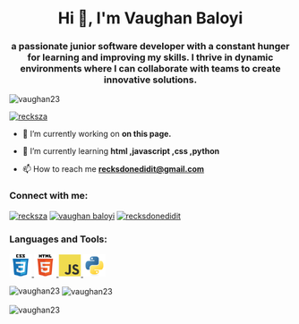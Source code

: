 <h1 align="center">Hi 👋, I'm Vaughan Baloyi</h1>
<h3 align="center">a passionate junior software developer with a constant hunger for learning and improving my skills. I thrive in dynamic environments where I can collaborate with teams to create innovative solutions.</h3>

<p align="left"> <img src="https://komarev.com/ghpvc/?username=vaughan23&label=Profile%20views&color=0e75b6&style=flat" alt="vaughan23" /> </p>

<p align="left"> <a href="https://twitter.com/recksza" target="blank"><img src="https://img.shields.io/twitter/follow/recksza?logo=twitter&style=for-the-badge" alt="recksza" /></a> </p>

- 🔭 I’m currently working on **on this page.**

- 🌱 I’m currently learning **html ,javascript ,css ,python**

- 📫 How to reach me **recksdonedidit@gmail.com**

<h3 align="left">Connect with me:</h3>
<p align="left">
<a href="https://twitter.com/recksza" target="blank"><img align="center" src="https://raw.githubusercontent.com/rahuldkjain/github-profile-readme-generator/master/src/images/icons/Social/twitter.svg" alt="recksza" height="30" width="40" /></a>
<a href="https:https://www.linkedin.com/in/vaughan-baloyi-9157a1243/?trk=opento_sprofile_topcard" target="blank"><img align="center" src="https://raw.githubusercontent.com/rahuldkjain/github-profile-readme-generator/master/src/images/icons/Social/linked-in-alt.svg" alt="vaughan baloyi" height="30" width="40" /></a>
<a href="https://instagram.com/recksdonedidit" target="blank"><img align="center" src="https://raw.githubusercontent.com/rahuldkjain/github-profile-readme-generator/master/src/images/icons/Social/instagram.svg" alt="recksdonedidit" height="30" width="40" /></a>
</p>

<h3 align="left">Languages and Tools:</h3>
<p align="left"> <a href="https://www.w3schools.com/css/" target="_blank" rel="noreferrer"> <img src="https://raw.githubusercontent.com/devicons/devicon/master/icons/css3/css3-original-wordmark.svg" alt="css3" width="40" height="40"/> </a> <a href="https://www.w3.org/html/" target="_blank" rel="noreferrer"> <img src="https://raw.githubusercontent.com/devicons/devicon/master/icons/html5/html5-original-wordmark.svg" alt="html5" width="40" height="40"/> </a> <a href="https://developer.mozilla.org/en-US/docs/Web/JavaScript" target="_blank" rel="noreferrer"> <img src="https://raw.githubusercontent.com/devicons/devicon/master/icons/javascript/javascript-original.svg" alt="javascript" width="40" height="40"/> </a> <a href="https://www.python.org" target="_blank" rel="noreferrer"> <img src="https://raw.githubusercontent.com/devicons/devicon/master/icons/python/python-original.svg" alt="python" width="40" height="40"/> </a> </p>

<p><img align="left" src="https://github-readme-stats.vercel.app/api/top-langs?username=vaughan23&show_icons=true&locale=en&layout=compact" alt="vaughan23" /></p>

<p>&nbsp;<img align="center" src="https://github-readme-stats.vercel.app/api?username=vaughan23&show_icons=true&locale=en" alt="vaughan23" /></p>

<p><img align="center" src="https://github-readme-streak-stats.herokuapp.com/?user=vaughan23&" alt="vaughan23" /></p>
